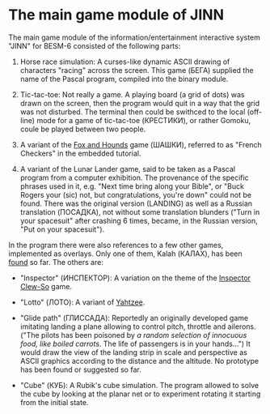 # The main game module of JINN

The main game module of the information/entertainment interactive system "JINN" for BESM-6 consisted of the following parts:

1. Horse race simulation: A curses-like dynamic ASCII drawing of characters "racing" across the screen. This game (БЕГА) supplied the name of the Pascal program, compiled into the binary module.

2. Tic-tac-toe: Not really a game. A playing board (a grid of dots) was drawn on the screen, then the program would quit in a way that the grid was not disturbed. The terminal then could be swithced to the local (off-line) mode for a game of tic-tac-toe (КРЕСТИКИ), or rather Gomoku, coule be played between two people.

3. A variant of the [Fox and Hounds](https://en.wikipedia.org/wiki/Fox_games) game (ШАШКИ), referred to as "French Checkers" in the embedded tutorial.

4. A variant of the Lunar Lander game, said to be taken as a Pascal program from a computer exhibition. The provenance of the specific phrases used in it, e.g. "Next time bring along your Bible", or "Buck Rogers your (sic) not, but congratulations, you're down" could not be found. There was the original version (LANDING) as well as a Russian translation (ПОСАДКА), not without some translation blunders ("Turn in your spacesuit" after crashing 6 times, became, in the Russian version, "Put on your spacesuit").

In the program there were also references to a few other games, implemented as overlays. Only one of them, Kalah (КАЛАХ), has been [found](https://github.com/besm6/kalah-re) so far. The others are:

- "Inspector" (ИНСПЕКТОР): A variation on the theme of the [Inspector Clew-So](http://www.atarimania.com/game-atari-400-800-xl-xe-inspector-clew-so_2585.html) game.

- "Lotto" (ЛОТО): A variant of [Yahtzee](https://en.wikipedia.org/wiki/Yahtzee).

- "Glide path" (ГЛИССАДА): Reportedly an originally developed game imitating landing a plane allowing to control pitch, throttle and ailerons. ("The pilots has been poisoned by *a random selection of innocuous food, like boiled carrots*. The life of <N> passengers is in your hands...") It would draw the view of the landing strip in scale and perspective as ASCII graphics according to the distance and the altitude. No prototype has been found or suggested so far.

- "Cube" (КУБ): A Rubik's cube simulation. The program allowed to solve the cube by looking at the planar net or to experiment rotating it starting from the initial state. 

